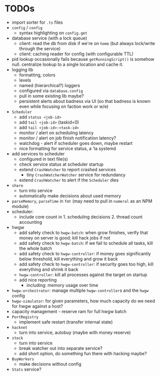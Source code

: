 # TODOs

* import sorter for `.ts` files
* `config` / `config`
  * syntax highlighting on `config.get`
* database service (with a lock queue)
  * client: read the db from disk if we're on `home` (but always lock/write through the service)
  * client: caching reader for config (with configurable TTL)
* pid lookup occasionally fails because `getRunningScript()` is somehow null. centralize lookup to a single location and cache it.
* logging lib
  * formatting, colors
  * levels
  * named (hierarchical?) loggers
  * configured via `database.config`
  * pull in some existing lib maybe?
  * persistent alerts about badness via UI (so that badness is known even while focusing on faction work or w/e)
* `Scheduler`
  * add `status <job-id>`
  * add `tail <job-id>` (taskid=0)
  * add `tail <job-id>:<task-id>`
  * monitor / alert on scheduling latency
  * monitor / alert on job finish notification latency?
  * watchdog - alert if scheduler goes down, maybe restart
  * nice formatting for service status, a 'la systemd
* add services to scheduler
  * configured in text file(s)
  * check service status at scheduler startup
  * extend `CrashWatcher` to report crashed services
    * tiny `CrashWatcherWatcher` service for redundancy
  * extend `CrashWatcher` to alert if the `Scheduler` dies
* `share`
  * turn into service
  * automatically make decisions about used memory
* `parseMemory`, `parseTime` in `fmt` (may need to pull in `numeral` as an NPM module)
* scheduler:
  * include core count in 1. scheduling decisions 2. thread count accounting
* hwgw
  * add safety check to `hwgw-batch`: when grow finishes, verify that money on server is good; kill hack jobs if not
  * add safety check to `hwgw-batch`: if we fail to schedule all tasks, kill the whole batch
  * add safety check to `hwgw-controller`: if money goes significantly below threshold, kill everything and grow it back
  * add safety check to `hwgw-controller`: if security goes too high, kill everything and shrink it back
  * `hwgw-controller`: kill all processes against the target on startup
  * add nice reporting
    * including: memory usage over time
* `hwgw-orchestrator`: manage multiple `hwgw-controller`s and the `hwgw` config
* `hwgw-simulator`: for given parameters, how much capacity do we need for hwgw against a host?
* capacity management - reserve ram for full hwgw batch
* `PortRegistry`
  * implement safe restart (transfer internal state)
* `hacknet`
  * turn into service, autobuy (maybe with money reserve)
* `stock`
  * turn into service
  * break watcher out into separate service?
  * add short option, do something fun there with hacking maybe?
* `BuyWorkers`
  * make decisions without config
* `Stats` service?
